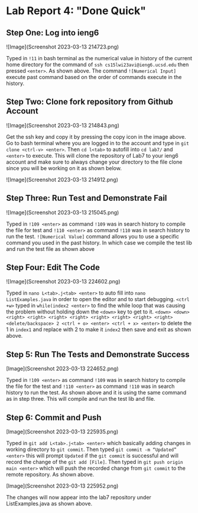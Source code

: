 # Lab Report 4: "Done Quick" 

## Step One: Log into ieng6 

![Image](Screenshot 2023-03-13 214723.png)

Typed in ```!11``` in bash terminal as the numerical value in history of the current home directory for the command of ```ssh cs15lwi23avi@ieng6.ucsd.edu``` then pressed ```<enter>```. As shown above. The command ```![Numerical Input]``` execute past command based on the order of commands execute in the history.

## Step Two: Clone fork repository from Github Account

![Image](Screenshot 2023-03-13 214843.png)

Get the ssh key and copy it by pressing the copy icon in the image above. Go to bash terminal where you are logged in to the account and type in ```git clone <ctrl-v> <enter>```. Then ```cd l<tab>``` to autofill into ```cd lab7/``` and ```<enter>``` to execute. This will clone the repository of Lab7 to your ieng6 account and make sure to always change your directory to the file clone since you will be working on it as shown below.

![Image](Screenshot 2023-03-13 214912.png)

## Step Three: Run Test and Demonstrate Fail

![Image](Screenshot 2023-03-13 215045.png)

Typed in ```!109 <enter>``` as command ```!109``` was in search history to compile the file for test and ```!110 <enter>``` as command ```!110``` was in search history to run the test. ```![Numerical Value]``` command allows you to use a specific command you used in the past history. In which case we compile the test lib and run the test file as shown above 

## Step Four: Edit The Code

![Image](Screenshot 2023-03-13 224602.png)

Typed in ```nano L<tab>.j<tab> <enter>``` to auto fill into ```nano ListExamples.java``` in order to open the editor and to start debugging. ```<ctrl +w>``` typed in ```while(index2 <enter>``` to find the while loop that was causing the problem without holding down the ```<down>``` key to get to it. ```<down> <down> <right> <right> <right> <right> <right> <right> <right> <right> <delete/backspace> 2 <ctrl + o> <enter> <ctrl + x> <enter>``` to delete the 1 in ```index1``` and replace with 2 to make it ```index2``` then save and exit as shown above.

## Step 5: Run The Tests and Demonstrate Success 

[Image](Screenshot 2023-03-13 224652.png)

Typed in ```!109 <enter>``` as command ```!109``` was in search history to compile the file for the test and ```!110 <enter>``` as command ```!110``` was in search history to run the test. As shown above and it is using the same command as in step three. This will compile and run the test lib and file. 

## Step 6: Commit and Push 

[Image](Screenshot 2023-03-13 225935.png)

Typed in ```git add L<tab>.j<tab> <enter>``` which basically adding changes in working directory to ```git commit```. Then typed ```git commit -m “Updated” <enter>``` this will prompt ```Updated``` if the ```git commit``` is successful and will record the change of the ```git add [File]```. Then typed in ```git push origin main <enter>``` which will push the recorded change from ```git commit``` to the remote repository. As shown above.

[Image](Screenshot 2023-03-13 225952.png) 

The changes will now appear into the lab7 repository under ListExamples.java as shown above.








